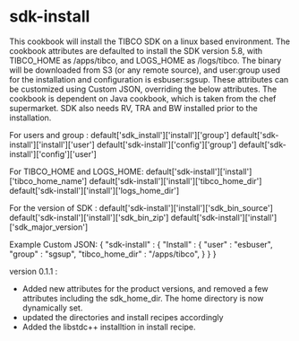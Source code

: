 # sdk-install

This cookbook will install the TIBCO SDK on a linux based environment. The cookbook attributes are defaulted to install the SDK version 5.8, with TIBCO_HOME as /apps/tibco, and LOGS_HOME as /logs/tibco. The binary will be downloaded from S3 (or any remote source), and user:group used for the installation and configuration is esbuser:sgsup. These attributes can be customized using Custom JSON, overriding the below attributes. The cookbook is dependent on Java cookbook, which is taken from the chef supermarket. SDK also needs RV, TRA and BW installed prior to the installation.

For users and group :
default['sdk_install']['install']['group']
default['sdk-install']['install']['user']
default['sdk-install']['config']['group']
default['sdk-install']['config']['user']

For TIBCO_HOME and LOGS_HOME:
default['sdk-install']['install']['tibco_home_name']
default['sdk-install']['install']['tibco_home_dir']
default['sdk-install']['install']['logs_home_dir']

For the version of SDK :
default['sdk-install']['install']['sdk_bin_source']
default['sdk-install']['install']['sdk_bin_zip']
default['sdk-install']['install']['sdk_major_version']

Example Custom JSON:
{
  "sdk-install" : {
    "Install" : {
      "user" : "esbuser",
      "group" : "sgsup",
      "tibco_home_dir" : "/apps/tibco",
    }
  }
}


version 0.1.1 :
- Added new attributes for the product versions, and removed a few attributes including the sdk_home_dir. The home directory is now dynamically set.
- updated the directories and install recipes accordingly
- Added the libstdc++ installtion in install recipe.
